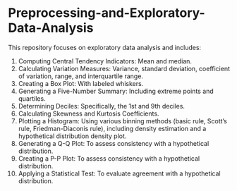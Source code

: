 # Preprocessing-and-Exploratory-Data-Analysis


This repository focuses on exploratory data analysis and includes:
1. Computing Central Tendency Indicators: Mean and median.
2. Calculating Variation Measures: Variance, standard deviation, coefficient of variation, range, and interquartile range.
3. Creating a Box Plot: With labeled whiskers.
4. Generating a Five-Number Summary: Including extreme points and quartiles.
5. Determining Deciles: Specifically, the 1st and 9th deciles.
6. Calculating Skewness and Kurtosis Coefficients.
7. Plotting a Histogram: Using various binning methods (basic rule, Scott’s rule, Friedman-Diaconis rule), including density estimation and a hypothetical distribution density plot.
8. Generating a Q-Q Plot: To assess consistency with a hypothetical distribution.
9. Creating a P-P Plot: To assess consistency with a hypothetical distribution.
10. Applying a Statistical Test: To evaluate agreement with a hypothetical distribution.
